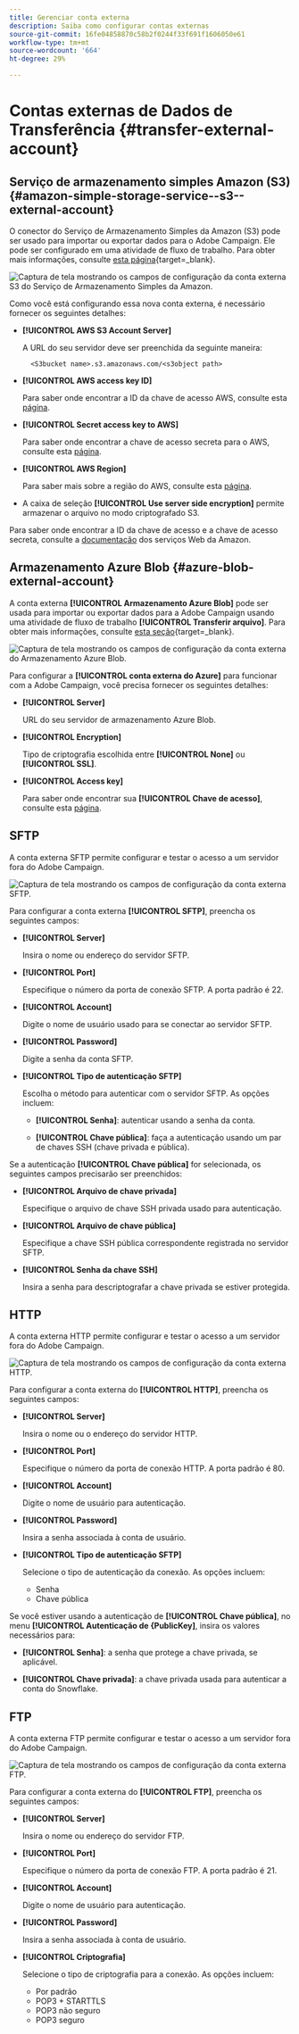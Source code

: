 ```yaml
---
title: Gerenciar conta externa
description: Saiba como configurar contas externas
source-git-commit: 16fe04858870c58b2f0244f33f691f1606050e61
workflow-type: tm+mt
source-wordcount: '664'
ht-degree: 29%

---
```


# Contas externas de Dados de Transferência {#transfer-external-account}

## Serviço de armazenamento simples Amazon (S3) {#amazon-simple-storage-service--s3--external-account}

O conector do Serviço de Armazenamento Simples da Amazon (S3) pode ser usado para importar ou exportar dados para o Adobe Campaign. Ele pode ser configurado em uma atividade de fluxo de trabalho. Para obter mais informações, consulte [esta página](https://experienceleague.adobe.com/pt-br/docs/campaign-web/v8/wf/design-workflows/transfer-file){target=_blank}.

![Captura de tela mostrando os campos de configuração da conta externa S3 do Serviço de Armazenamento Simples da Amazon.](assets/external-AWS.png)

Como você está configurando essa nova conta externa, é necessário fornecer os seguintes detalhes:

* **[!UICONTROL AWS S3 Account Server]**

  A URL do seu servidor deve ser preenchida da seguinte maneira:

  `  <S3bucket name>.s3.amazonaws.com/<s3object path>`

* **[!UICONTROL AWS access key ID]**

  Para saber onde encontrar a ID da chave de acesso AWS, consulte esta [página](https://docs.aws.amazon.com/general/latest/gr/aws-sec-cred-types.html#access-keys-and-secret-access-keys).

* **[!UICONTROL Secret access key to AWS]**

  Para saber onde encontrar a chave de acesso secreta para o AWS, consulte esta [página](https://aws.amazon.com/fr/blogs/security/wheres-my-secret-access-key/).

* **[!UICONTROL AWS Region]**

  Para saber mais sobre a região do AWS, consulte esta [página](https://aws.amazon.com/about-aws/global-infrastructure/regions_az/).

* A caixa de seleção **[!UICONTROL Use server side encryption]** permite armazenar o arquivo no modo criptografado S3.

Para saber onde encontrar a ID da chave de acesso e a chave de acesso secreta, consulte a [documentação](https://docs.aws.amazon.com/general/latest/gr/aws-sec-cred-types.html#access-keys-and-secret-access-keys) dos serviços Web da Amazon.

## Armazenamento Azure Blob {#azure-blob-external-account}

A conta externa **[!UICONTROL Armazenamento Azure Blob]** pode ser usada para importar ou exportar dados para a Adobe Campaign usando uma atividade de fluxo de trabalho **[!UICONTROL Transferir arquivo]**. Para obter mais informações, consulte [esta seção](https://experienceleague.adobe.com/pt-br/docs/campaign-web/v8/wf/design-workflows/transfer-file){target=_blank}.

![Captura de tela mostrando os campos de configuração da conta externa do Armazenamento Azure Blob.](assets/external-azure.png)

Para configurar a **[!UICONTROL conta externa do Azure]** para funcionar com a Adobe Campaign, você precisa fornecer os seguintes detalhes:

* **[!UICONTROL Server]**

  URL do seu servidor de armazenamento Azure Blob.

* **[!UICONTROL Encryption]**

  Tipo de criptografia escolhida entre **[!UICONTROL None]** ou **[!UICONTROL SSL]**.

* **[!UICONTROL Access key]**

  Para saber onde encontrar sua **[!UICONTROL Chave de acesso]**, consulte esta [página](https://docs.microsoft.com/en-us/azure/storage/common/storage-account-keys-manage?tabs=azure-portal).

## SFTP

A conta externa SFTP permite configurar e testar o acesso a um servidor fora do Adobe Campaign.

![Captura de tela mostrando os campos de configuração da conta externa SFTP.](assets/ext-account-sftp.png)

Para configurar a conta externa **[!UICONTROL SFTP]**, preencha os seguintes campos:

* **[!UICONTROL Server]**

  Insira o nome ou endereço do servidor SFTP.

* **[!UICONTROL Port]**

  Especifique o número da porta de conexão SFTP. A porta padrão é 22.

* **[!UICONTROL Account]**

  Digite o nome de usuário usado para se conectar ao servidor SFTP.

* **[!UICONTROL Password]**

  Digite a senha da conta SFTP.

* **[!UICONTROL Tipo de autenticação SFTP]**

  Escolha o método para autenticar com o servidor SFTP. As opções incluem:

   * **[!UICONTROL Senha]**: autenticar usando a senha da conta.

   * **[!UICONTROL Chave pública]**: faça a autenticação usando um par de chaves SSH (chave privada e pública).

Se a autenticação **[!UICONTROL Chave pública]** for selecionada, os seguintes campos precisarão ser preenchidos:

* **[!UICONTROL Arquivo de chave privada]**

  Especifique o arquivo de chave SSH privada usado para autenticação.

* **[!UICONTROL Arquivo de chave pública]**

  Especifique a chave SSH pública correspondente registrada no servidor SFTP.

* **[!UICONTROL Senha da chave SSH]**

  Insira a senha para descriptografar a chave privada se estiver protegida.

## HTTP

A conta externa HTTP permite configurar e testar o acesso a um servidor fora do Adobe Campaign.

![Captura de tela mostrando os campos de configuração da conta externa HTTP.](assets/ext-account-http.png)

Para configurar a conta externa do **[!UICONTROL HTTP]**, preencha os seguintes campos:

* **[!UICONTROL Server]**

  Insira o nome ou o endereço do servidor HTTP.

* **[!UICONTROL Port]**

  Especifique o número da porta de conexão HTTP. A porta padrão é 80.

* **[!UICONTROL Account]**

  Digite o nome de usuário para autenticação.

* **[!UICONTROL Password]**

  Insira a senha associada à conta de usuário.

* **[!UICONTROL Tipo de autenticação SFTP]**

  Selecione o tipo de autenticação da conexão. As opções incluem:

   * Senha
   * Chave pública

Se você estiver usando a autenticação de **[!UICONTROL Chave pública]**, no menu **[!UICONTROL Autenticação de &lbrace;PublicKey]**, insira os valores necessários para:

* **[!UICONTROL Senha]**: a senha que protege a chave privada, se aplicável.

* **[!UICONTROL Chave privada]**: a chave privada usada para autenticar a conta do Snowflake.



## FTP

A conta externa FTP permite configurar e testar o acesso a um servidor fora do Adobe Campaign.

![Captura de tela mostrando os campos de configuração da conta externa FTP.](assets/ext-account-ftp.png)

Para configurar a conta externa do **[!UICONTROL FTP]**, preencha os seguintes campos:

* **[!UICONTROL Server]**

  Insira o nome ou endereço do servidor FTP.

* **[!UICONTROL Port]**

  Especifique o número da porta de conexão FTP. A porta padrão é 21.

* **[!UICONTROL Account]**

  Digite o nome de usuário para autenticação.

* **[!UICONTROL Password]**

  Insira a senha associada à conta de usuário.

* **[!UICONTROL Criptografia]**

  Selecione o tipo de criptografia para a conexão. As opções incluem:

   * Por padrão
   * POP3 + STARTTLS
   * POP3 não seguro
   * POP3 seguro